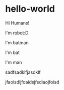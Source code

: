 # hello-world

Hi Humans!

I'm robot:D

I'm batman

I'm bat

I'm man

sadfsadklfjasdklf

jfaoisdljfoaidsjfsdiaojfoisd
